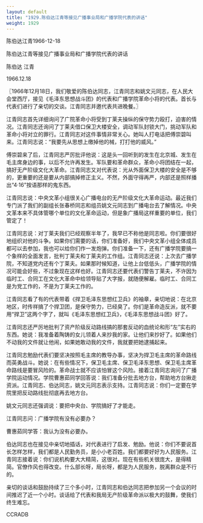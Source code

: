 ```yaml
---
layout: default
title: "1929.陈伯达江青等接见广播事业局和广播学院代表的讲话"
weight: 1929
---
```


陈伯达江青1966-12-18

陈伯达江青等接见广播事业局和广播学院代表的讲话

陈伯达 江青

1966.12.18

〖1966年12月18日，我们敬爱的陈伯达同志，江青同志和姚文元同志，在人民大会堂西厅，接见《毛泽东思想战斗团》的代表和广播学院革命小将的代表。首长与代表们进行了亲切的交谈。江青同志并邀代表共进晚餐。〗

江青同志首先详细询问了广院革命小将受到丁莱夫操纵的保守势力殴打，迫害的情况。江青同志还询问了丁莱夫借口保卫大楼安全，调动军队封锁大门，挑动军队和革命小将对立的罪行。江青同志对这件事情非常关心。她叫人打电话把傅崇碧叫来。江青同志说：“我要先从思想上缴掉他的械，打打他的威风。”

傅崇碧来了后，江青同志严厉批评他说：这是头一回听到的发生在北京城、发生在毛主席身边的事，以后不允许再发生。军队要和革命群众，革命小将团结在一起，搞好无产阶级文化大革命。江青同志又对代表说：光从外面保卫大楼的安全是不够的，更重要的还是要从内部搞掉修正主义。不然，外面守得再严，内部还是照样播出“4·16”按语那样的鬼东西。

江青同志说：中央文革小组很关心广播电台的无产阶级文化大革命运动。最近我们专门派了我们的副组长张春桥同志和组员姚文元同志到广播电台去了解情况。中央文革本来不具体管哪个单位的文化革命运动，但是象广播局这样重要的单位，我们管定了！

江青同志说：对丁莱夫我们已经观察半年了，我早已不称他是同志啦。你们要很好地组织对他的斗争。如果你们需要的话，你们准备好，我们中央文革小组全体成员都可以去参加，我也可以给你们作一发炮弹。你们准备一下，还有广播学院要搞一个象样的全面发言，批判丁莱夫和丁莱夫的工作组。江青同志还说：上次去广播学院，不知道党内还有个丁莱夫。如果那时候知道，让他上台低低头，广播学院的情况可能会好些，不过象现在这样也好。江青同志还要代表们警告丁莱夫，不许因为临时工、合同工在文化大革命中给领导贴了大字报，就随便解雇。临时工、合同工是为党工作的，不是为丁莱夫工作的。

江青同志看了有的代表带着《捍卫毛泽东思想红卫兵》的袖章，亲切地说：在北京地区，时传祥搞了个捍卫团，是保守势力，已经臭了。你们是革命造反派，就不要用“捍卫”这两个字了，就叫《毛泽东思想红卫兵》，《毛泽东思想战斗团》好了。

江青同志还严厉地批判了资产阶级反动路线搞的那套反动的血统论和形“左”实右的东西。她说：我准备着陶铸的女儿领着人来抄我的家。让他们来抄好了。如果他们不动我的文件就让他闹，如果她敢动我的文件，我就要把她逮捕起来。

江青同志勉励代表们要坚决按照毛主席的教导办事，坚决为捍卫毛主席的革命路线而英勇战斗。她说：在有些情况下，保卫毛主席、保卫毛泽东思想、保卫毛主席革命路线是要冒风险的。革命战士就不应该怕冒这个风险。接着江青同志询问了广播学院运动情况。学院曹惠茹同学回答说：我们准备分批去地方台，帮助地方台揪走资派。江青同志、伯达同志，姚文元同志表示支持。江青同志说：你们一定要在学院里把反动路线批彻底再去地方台。

姚文元同志还强调说：要把中央台、学院搞好了才能走。

江青同志问：广播学院有没有必要办？

曹惠茹同学答：我认为没有必要办。

伯达同志也在接见中亲切地插话，对代表进行了启发、勉励。他说：你们不要说首长怎样怎样，我们都是人民勤务员，是小小老百姓。我们都要好好为人民服务。江青同志接着说：你们说机构要大大精简，这很对。现在有些机关很庞大，是得精简。官僚作风也得改变。什么部长呀，局长呀，都是为人民服务，脱离群众是不行的。

亲切的谈话和鼓励持续了三个多小时，江青同志和伯达同志把参加另一个会议的时间推迟了近一个小时。谈话给了代表和我局无产阶级革命派以极大的鼓舞，使我们终生难忘。

CCRADB

